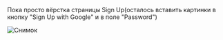 Пока просто вёрстка страницы Sign Up(осталось вставить картинки в кнопку "Sign Up with  Google" и в поле "Password")

![Снимок](https://user-images.githubusercontent.com/36592075/61117344-f4c74980-a49e-11e9-865c-01105a4447f0.PNG)

